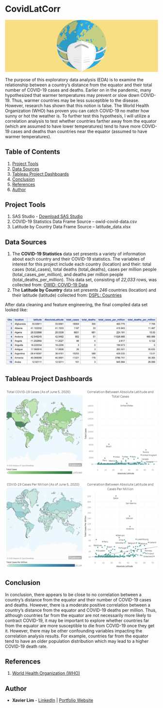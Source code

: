 # CovidLatCorr
![COVID Header](https://github.com/xavier-lim/covidLatCorr/blob/master/images/covid_header.png)

The purpose of this exploratory data analysis (EDA) is to examine the relationship between a country’s distance from the equator and their total number of COVID-19 cases and deaths. Earlier on in the pandemic, many hypothesized that warmer temperatures may prevent or slow down COVID-19. Thus, warmer countries may be less susceptible to the disease. However, research has shown that this notion is false. The World Health Organization (WHO) has proven you can catch COVID-19 no matter how sunny or hot the weather is. To further test this hypothesis, I will utilize a correlation analysis to test whether countries farther away from the equator (which are assumed to have lower temperatures) tend to have more COVID-19 cases and deaths than countries near the equator (assumed to have warmer temperatures).


## Table of Contents
1.	[Project Tools](https://github.com/xavier-lim/covidLatCorr#project-tools)
2.	[Data Sources](https://github.com/xavier-lim/covidLatCorr#data-sources)
3.	[Tableau Project Dashboards](https://github.com/xavier-lim/covidLatCorr#tableau-project-dashboards)
4.	[Conclusion](https://github.com/xavier-lim/covidLatCorr#conclusion)
5.	[References](https://github.com/xavier-lim/covidLatCorr#references)
6.	[Author](https://github.com/xavier-lim/covidLatCorr#author)


## Project Tools
1.	SAS Studio - [Download SAS Studio](https://www.sas.com/en_ca/software/studio.html)
2.	COVID-19 Statistics Data Frame Source – owid-covid-data.csv
3.	Latitude by Country Data Frame Source – latitude_data.xlsx

## Data Sources
1.	The **COVID-19 Statistics** data set presents a variety of information about each country and their COVID-19 statistics. The variables of interest for this project include each country (location) and their: total cases (total_cases), total deaths (total_deaths), cases per million people (total_cases_per_million), and deaths per million people (total_deaths_per_million). This data set, consisting of *22,033* rows, was collected from: [OWID: COVID-19 Data](https://github.com/owid/covid-19-data/tree/master/public/data)
2.	The **Latitude by Country** data set presents *246* countries (location) and their latitude (latitude) collected from: [DSPL: Countries](https://developers.google.com/public-data/docs/canonical/countries_csv)

After data cleaning and feature engineering, the final compiled data set looked like:

![Data Screenshot](https://github.com/xavier-lim/covidLatCorr/blob/master/images/data_screenshot.PNG)


## Tableau Project Dashboards
![Cases](https://github.com/xavier-lim/covidLatCorr/blob/master/images/cases.PNG)

![Per Million](https://github.com/xavier-lim/covidLatCorr/blob/master/images/per_million.PNG)

## Conclusion
In conclusion, there appears to be close to no correlation between a country’s distance from the equator and their number of COVID-19 cases and deaths. However, there is a moderate positive correlation between a country’s distance from the equator and COVID-19 deaths per million. Thus, although countries far from the equator are not necessarily more likely to contract COVID-19, it may be important to explore whether countries far from the equator are more susceptible to die from COVID-19 once they get it. However, there may be other confounding variables impacting the correlation analysis results. For example, countries far from the equator tend to have an older population distribution which may lead to a higher COVID-19 death rate. 

## References
1.	[World Health Organization (WHO)](https://www.who.int/emergencies/diseases/novel-coronavirus-2019/advice-for-public/myth-busters)

## Author

* **Xavier Lim** - [LinkedIn](https://www.linkedin.com/in/xavier-lim14/) | [Portfolio Website](https://xavier-lim.github.io/)
